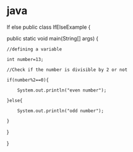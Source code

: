 # java
If else
public class IfElseExample {  

public static void main(String[] args) {  

    //defining a variable  

    int number=13;  

    //Check if the number is divisible by 2 or not  

    if(number%2==0){  

        System.out.println("even number");  

    }else{  

        System.out.println("odd number");  

    }  

}  

}  
